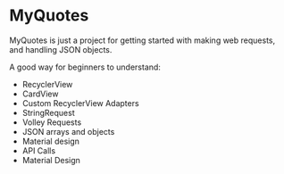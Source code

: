# MyQuotes
MyQuotes is just a project for getting started with making web requests, and handling JSON objects.

A good way for beginners to understand:
- RecyclerView
- CardView
- Custom RecyclerView Adapters
- StringRequest
- Volley Requests
- JSON arrays and objects
- Material design
- API Calls
- Material Design
